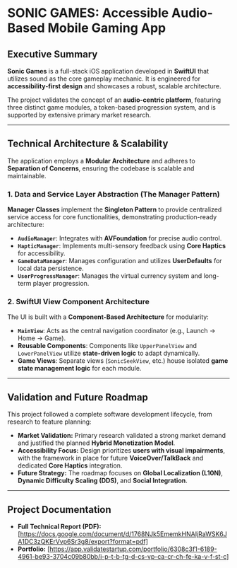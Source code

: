 # SONIC GAMES: Accessible Audio-Based Mobile Gaming App

## Executive Summary

**Sonic Games** is a full-stack iOS application developed in **SwiftUI** that utilizes sound as the core gameplay mechanic. It is engineered for **accessibility-first design** and showcases a robust, scalable architecture.

The project validates the concept of an **audio-centric platform**, featuring three distinct game modules, a token-based progression system, and is supported by extensive primary market research.

---

## Technical Architecture & Scalability

The application employs a **Modular Architecture** and adheres to **Separation of Concerns**, ensuring the codebase is scalable and maintainable.

### 1. Data and Service Layer Abstraction (The Manager Pattern)

**Manager Classes** implement the **Singleton Pattern** to provide centralized service access for core functionalities, demonstrating production-ready architecture:

* **`AudioManager`**: Integrates with **AVFoundation** for precise audio control.
* **`HapticManager`**: Implements multi-sensory feedback using **Core Haptics** for accessibility.
* **`GameDataManager`**: Manages configuration and utilizes **UserDefaults** for local data persistence.
* **`UserProgressManager`**: Manages the virtual currency system and long-term player progression.

### 2. SwiftUI View Component Architecture

The UI is built with a **Component-Based Architecture** for modularity:

* **`MainView`**: Acts as the central navigation coordinator (e.g., Launch → Home → Game).
* **Reusable Components**: Components like `UpperPanelView` and `LowerPanelView` utilize **state-driven logic** to adapt dynamically.
* **Game Views**: Separate views (`SonicSeekView`, etc.) house isolated **game state management logic** for each module.

---

## Validation and Future Roadmap

This project followed a complete software development lifecycle, from research to feature planning:

* **Market Validation:** Primary research validated a strong market demand and justified the planned **Hybrid Monetization Model**.
* **Accessibility Focus:** Design prioritizes **users with visual impairments**, with the framework in place for future **VoiceOver/TalkBack** and dedicated **Core Haptics** integration.
* **Future Strategy:** The roadmap focuses on **Global Localization (L10N)**, **Dynamic Difficulty Scaling (DDS)**, and **Social Integration**.

---

## Project Documentation

* **Full Technical Report (PDF):** [https://docs.google.com/document/d/1768NJk5EmemkHNAIjRaWSK6JA1DC3zQKErVvp6Sr3g8/export?format=pdf]
* **Portfolio:** [https://app.validatestartup.com/portfolio/6308c3f1-6189-4961-be93-3704c09b80bb/i-p-t-b-tg-d-cs-vp-ca-cr-ch-fe-ka-v-f-st-c]
